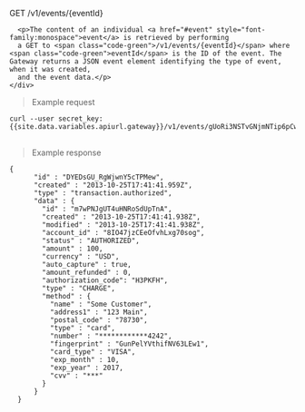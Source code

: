 <div class="method-area">
  <div class="method-copy">
    <div class="method-copy-padding">
      <p><span class="api-operation">GET</span> <span class="code-green">/v1/events/{eventId}</span></p>

      <p>The content of an individual <a href="#event" style="font-family:monospace">event</a> is retrieved by performing
      a GET to <span class="code-green">/v1/events/{eventId}</span> where <span class="code-green">eventId</span> is the ID of the event. The Gateway returns a JSON event element identifying the type of event, when it was created,
      and the event data.</p>
    </div>
  </div>

  <blockquote>Example request</blockquote>
  <pre><code>curl --user secret_key: {{site.data.variables.apiurl.gateway}}/v1/events/gUoRi3NSTvGNjmNTip6pCw</code>
  </pre>

  <blockquote>Example response</blockquote>
  <pre><code>{
      "id" : "DYEDsGU_RgWjwnY5cTPMew",
      "created" : "2013-10-25T17:41:41.959Z",
      "type" : "transaction.authorized",
      "data" : {
        "id" : "m7wPNJgUT4uHNRoSdUpTnA",
        "created" : "2013-10-25T17:41:41.938Z",
        "modified" : "2013-10-25T17:41:41.938Z",
        "account_id" : "8IO47jzCEeOfvhLxg70sog",
        "status" : "AUTHORIZED",
        "amount" : 100,
        "currency" : "USD",
        "auto_capture" : true,
        "amount_refunded" : 0,
        "authorization_code": "H3PKFH",
        "type" : "CHARGE",
        "method" : {
          "name" : "Some Customer",
          "address1" : "123 Main",
          "postal_code" : "78730",
          "type" : "card",
          "number" : "************4242",
          "fingerprint" : "GunPelYVthifNV63LEw1",
          "card_type" : "VISA",
          "exp_month" : 10,
          "exp_year" : 2017,
          "cvv" : "&#42;&#42;&#42;"
        }
      }
  }</code>
  </pre>
</div>

